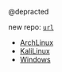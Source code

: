 @depracted

new repo: [`url`](https://github.com/nitr7gen/dotfiles/)

- [ArchLinux](https://github.com/nitr7gen/.env/tree/ArchLinux)
- [KaliLinux](https://github.com/nitr7gen/.env/tree/KaliLinux)
- [Windows](https://github.com/nitr7gen/.env/tree/Windows)
